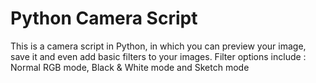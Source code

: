 # Python Camera Script
This is a camera script in Python, in which you can preview your image, save it and even add basic filters to your images.
Filter options include : Normal RGB mode, Black & White mode and Sketch mode 
